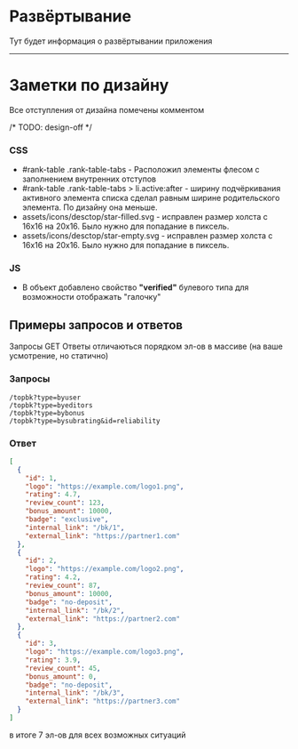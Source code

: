 # Развёртывание

Тут будет информация о развёртывании приложения

---

# Заметки по дизайну
Все отступления от дизайна помечены комментом

/* TODO: design-off */

### CSS
- #rank-table .rank-table-tabs - Расположил элементы флесом с заполнением внутренних отступов
- #rank-table .rank-table-tabs > li.active:after - ширину подчёркивания активного элемента списка сделал равным ширине родительского элемента. По дизайну она меньше.
- assets/icons/desctop/star-filled.svg - исправлен размер холста с 16x16 на 20x16. Было нужно для попадание в пиксель.
- assets/icons/desctop/star-empty.svg - исправлен размер холста с 16x16 на 20x16. Было нужно для попадание в пиксель.


### JS
- В объект добавлено свойство **"verified"** булевого типа для возможности отображать "галочку"


## Примеры запросов и ответов

Запросы GET
Ответы отличаються порядком эл-ов в массиве (на ваше усмотрение, но статично)

### Запросы
```
/topbk?type=byuser
/topbk?type=byeditors
/topbk?type=bybonus
/topbk?type=bysubrating&id=reliability
```

### Ответ
```json
[
  {
    "id": 1,
    "logo": "https://example.com/logo1.png",
    "rating": 4.7,
    "review_count": 123,
    "bonus_amount": 10000,
    "badge": "exclusive",
    "internal_link": "/bk/1",
    "external_link": "https://partner1.com"
  },
  {
    "id": 2,
    "logo": "https://example.com/logo2.png",
    "rating": 4.2,
    "review_count": 87,
    "bonus_amount": 10000,
    "badge": "no-deposit",
    "internal_link": "/bk/2",
    "external_link": "https://partner2.com"
  },
  {
    "id": 3,
    "logo": "https://example.com/logo3.png",
    "rating": 3.9,
    "review_count": 45,
    "bonus_amount": 0,
    "badge": "no-deposit",
    "internal_link": "/bk/3",
    "external_link": "https://partner3.com"
  }
]
```
в итоге 7 эл-ов для всех возможных ситуаций

